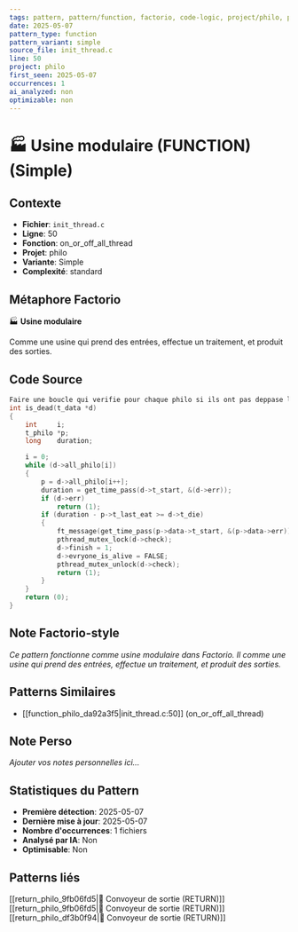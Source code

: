 ```yaml
---
tags: pattern, pattern/function, factorio, code-logic, project/philo, pattern/variant/simple
date: 2025-05-07
pattern_type: function
pattern_variant: simple
source_file: init_thread.c
line: 50
project: philo
first_seen: 2025-05-07
occurrences: 1
ai_analyzed: non
optimizable: non
---
```


# 🏭 Usine modulaire (FUNCTION) (Simple)

## Contexte
- **Fichier**: `init_thread.c`
- **Ligne**: 50
- **Fonction**: on_or_off_all_thread
- **Projet**: philo
- **Variante**: Simple
- **Complexité**: standard

## Métaphore Factorio
🏭 **Usine modulaire**

Comme une usine qui prend des entrées, effectue un traitement, et produit des sorties.

## Code Source
```c
Faire une boucle qui verifie pour chaque philo si ils ont pas deppase leur t_death
int	is_dead(t_data *d)
{
	int		i;
	t_philo	*p;
	long	duration;

	i = 0;
	while (d->all_philo[i])
	{
		p = d->all_philo[i++];
		duration = get_time_pass(d->t_start, &(d->err));
		if (d->err)
			return (1);
		if (duration - p->t_last_eat >= d->t_die)
		{
			ft_message(get_time_pass(p->data->t_start, &(p->data->err)), p->id, "died", d);
			pthread_mutex_lock(d->check);
			d->finish = 1;
			d->evryone_is_alive = FALSE;
			pthread_mutex_unlock(d->check);
			return (1);
		}
	}
	return (0);
}
```

## Note Factorio-style
*Ce pattern fonctionne comme usine modulaire dans Factorio. Il comme une usine qui prend des entrées, effectue un traitement, et produit des sorties.*

## Patterns Similaires
- [[function_philo_da92a3f5|init_thread.c:50]] (on_or_off_all_thread)

## Note Perso
*Ajouter vos notes personnelles ici...*

## Statistiques du Pattern
- **Première détection**: 2025-05-07
- **Dernière mise à jour**: 2025-05-07
- **Nombre d'occurrences**: 1 fichiers
- **Analysé par IA**: Non
- **Optimisable**: Non

## Patterns liés
[[return_philo_9fb06fd5|🚚 Convoyeur de sortie (RETURN)]]
[[return_philo_9fb06fd5|🚚 Convoyeur de sortie (RETURN)]]
[[return_philo_df3b0f94|🚚 Convoyeur de sortie (RETURN)]]
